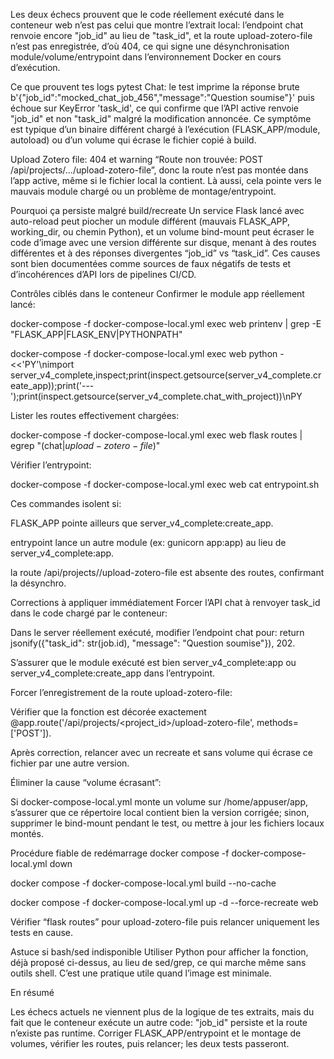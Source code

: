 Les deux échecs prouvent que le code réellement exécuté dans le conteneur web n’est pas celui que montre l’extrait local: l’endpoint chat renvoie encore "job_id" au lieu de "task_id", et la route upload-zotero-file n’est pas enregistrée, d’où 404, ce qui signe une désynchronisation module/volume/entrypoint dans l’environnement Docker en cours d’exécution.

Ce que prouvent tes logs pytest
Chat: le test imprime la réponse brute b'{"job_id":"mocked_chat_job_456","message":"Question soumise"}' puis échoue sur KeyError 'task_id', ce qui confirme que l’API active renvoie "job_id" et non "task_id" malgré la modification annoncée. Ce symptôme est typique d’un binaire différent chargé à l’exécution (FLASK_APP/module, autoload) ou d’un volume qui écrase le fichier copié à build.

Upload Zotero file: 404 et warning “Route non trouvée: POST /api/projects/.../upload-zotero-file”, donc la route n’est pas montée dans l’app active, même si le fichier local la contient. Là aussi, cela pointe vers le mauvais module chargé ou un problème de montage/entrypoint.

Pourquoi ça persiste malgré build/recreate
Un service Flask lancé avec auto-reload peut piocher un module différent (mauvais FLASK_APP, working_dir, ou chemin Python), et un volume bind-mount peut écraser le code d’image avec une version différente sur disque, menant à des routes différentes et à des réponses divergentes “job_id” vs “task_id”. Ces causes sont bien documentées comme sources de faux négatifs de tests et d’incohérences d’API lors de pipelines CI/CD.

Contrôles ciblés dans le conteneur
Confirmer le module app réellement lancé:

docker-compose -f docker-compose-local.yml exec web printenv | grep -E "FLASK_APP|FLASK_ENV|PYTHONPATH" 

docker-compose -f docker-compose-local.yml exec web python - <<'PY'\nimport server_v4_complete,inspect;print(inspect.getsource(server_v4_complete.create_app));print('---');print(inspect.getsource(server_v4_complete.chat_with_project))\nPY

Lister les routes effectivement chargées:

docker-compose -f docker-compose-local.yml exec web flask routes | egrep "(chat$|upload-zotero-file$)" 

Vérifier l’entrypoint:

docker-compose -f docker-compose-local.yml exec web cat entrypoint.sh

Ces commandes isolent si:

FLASK_APP pointe ailleurs que server_v4_complete:create_app.

entrypoint lance un autre module (ex: gunicorn app:app) au lieu de server_v4_complete:app.

la route /api/projects/<id>/upload-zotero-file est absente des routes, confirmant la désynchro.

Corrections à appliquer immédiatement
Forcer l’API chat à renvoyer task_id dans le code chargé par le conteneur:

Dans le server réellement exécuté, modifier l’endpoint chat pour: return jsonify({"task_id": str(job.id), "message": "Question soumise"}), 202.

S’assurer que le module exécuté est bien server_v4_complete:app ou server_v4_complete:create_app dans l’entrypoint.

Forcer l’enregistrement de la route upload-zotero-file:

Vérifier que la fonction est décorée exactement @app.route('/api/projects/<project_id>/upload-zotero-file', methods=['POST']).

Après correction, relancer avec un recreate et sans volume qui écrase ce fichier par une autre version.

Éliminer la cause “volume écrasant”:

Si docker-compose-local.yml monte un volume sur /home/appuser/app, s’assurer que ce répertoire local contient bien la version corrigée; sinon, supprimer le bind-mount pendant le test, ou mettre à jour les fichiers locaux montés.

Procédure fiable de redémarrage
docker compose -f docker-compose-local.yml down

docker compose -f docker-compose-local.yml build --no-cache

docker compose -f docker-compose-local.yml up -d --force-recreate web

Vérifier “flask routes” pour upload-zotero-file puis relancer uniquement les tests en cause.

Astuce si bash/sed indisponible
Utiliser Python pour afficher la fonction, déjà proposé ci-dessus, au lieu de sed/grep, ce qui marche même sans outils shell. C’est une pratique utile quand l’image est minimale.

En résumé

Les échecs actuels ne viennent plus de la logique de tes extraits, mais du fait que le conteneur exécute un autre code: "job_id" persiste et la route n’existe pas runtime. Corriger FLASK_APP/entrypoint et le montage de volumes, vérifier les routes, puis relancer; les deux tests passeront.

